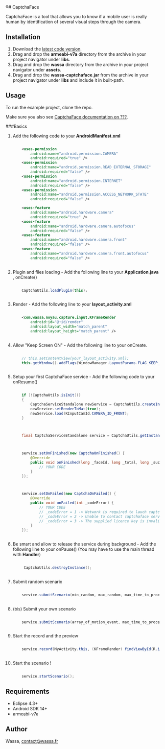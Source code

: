®# CaptchaFace

CaptchaFace is a tool that allows you to know if a mobile user is really human by identification of several visual steps through the camera.

## Installation

1. Download the [latest code version](https://github.com/kTrn/CaptchaFace-android/archive/master.zip).
2. Drag and drop the **armeabi-v7a** directory from the archive in your project navigator under **libs**.
3. Drag and drop the **wassa** directory from the archive in your project navigator under **assets**.
4. Drag and drop the **wassa-captchaface.jar** from the archive in your project navigator under **libs** and include it in built-path.

## Usage

To run the example project, clone the repo.

Make sure you also see [CaptchaFace documentation on ???](http://wassa.org/CaptchaFace).

###Basics
1. Add the following code to your **AndroidManifest.xml** 

	```xml
	
		<uses-permission
	        android:name="android.permission.CAMERA"
	        android:required="true" />
	    <uses-permission
	        android:name="android.permission.READ_EXTERNAL_STORAGE"
	        android:required="false" />
	    <uses-permission
	        android:name="android.permission.INTERNET"
	        android:required="false" />
	    <uses-permission
	        android:name="android.permission.ACCESS_NETWORK_STATE"
	        android:required="false" />
	
	    <uses-feature
	        android:name="android.hardware.camera"
	        android:required="true" />
	    <uses-feature
	        android:name="android.hardware.camera.autofocus"
	        android:required="false" />
	    <uses-feature
	        android:name="android.hardware.camera.front"
	        android:required="false" />
	    <uses-feature
	        android:name="android.hardware.camera.front.autofocus"
	        android:required="false" />
	        
    ```


2. Plugin and files loading - Add the following line to your **Application.java** , onCreate()

    ```java
    
        CaptchaUtils.loadPlugin(this);
        
    ```

3. Render - Add the following line to your **layout_activity.xml**

    ```xml
    
        <com.wassa.noyau.capture.input.KFrameRender
            android:id="@+id/render"
            android:layout_width="match_parent"
            android:layout_height="match_parent" />
            
    ```
    
4. Allow "Keep Screen ON" - Add the following line to your onCreate.

    ```java
    
		// this.setContentView(your_layout_activity.xml);
		this.getWindow().addFlags(WindowManager.LayoutParams.FLAG_KEEP_SCREEN_ON);
		
    ```

5. Setup your first CaptchaFace service - Add the following code to your onResume()

    ```java
    
        if (!CaptchaUtils.isInit()) 
        {
            CaptchaServiceStandalone newService = CaptchaUtils.createInstance(this, LICENCE_KEY);
            newService.setRenderToMat(true);
            newService.load(KInputCamId.CAMERA_ID_FRONT);
        }
        
    ```
    ```java
    
        final CaptchaServiceStandalone service = CaptchaUtils.getInstance();
        
    ```
    ```java
    
        service.setOnFinished(new CaptchaOnFinished() {
            @Override
            public void onFinished(long _faceId, long _total, long _success) {
                // YOUR CODE
            }
        });
        
    ```
    ```java
    
        service.setOnFailed(new CaptchaOnFailed() {
            @Override
            public void onFailed(int _codeError) {
                // YOUR CODE
                // _codeError = 1 -> Network is required to lauch captchaface.
                // _codeError = 2 -> Unable to contact captchaface server.
                // _codeError = 3 -> The supplied licence key is invalid.
            }
        });
        
    ```

6. Be smart and allow to release the service during background - Add the following line to your onPause() (You may have to use the main thread with **Handler**)

   ```java
   
        CaptchaUtils.destroyInstance();  
  
   ```

7. Submit random scenario

    ```java
    
        service.submitScenario(min_random, max_random, max_time_to_process, time_to_wait_before_next_event);
        
    ```
    
8. (bis) Submit your own scenario
    
    ```java
    
        service.submitScenario(array_of_motion_event, max_time_to_process, time_to_wait_before_next_event);
        
    ```
 
9. Start the record and the preview

    ```java
    
        service.record(MyActivity.this, (KFrameRender) findViewById(R.id.render), true, true);
        
    ```

10. Start the scenario !

    ```java
    
        service.startScenario();

    ```
    

## Requirements

* Eclipse 4.3+
* Android SDK 14+
* armeabi-v7a

## Author

Wassa, contact@wassa.fr

